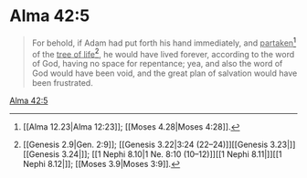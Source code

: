 # Alma 42:5

> For behold, if Adam had put forth his hand immediately, and <u>partaken</u>[^a] of the <u>tree of life</u>[^b], he would have lived forever, according to the word of God, having no space for repentance; yea, and also the word of God would have been void, and the great plan of salvation would have been frustrated.

[Alma 42:5](https://www.churchofjesuschrist.org/study/scriptures/bofm/alma/42?lang=eng&id=p5#p5)


[^a]: [[Alma 12.23|Alma 12:23]]; [[Moses 4.28|Moses 4:28]].  
[^b]: [[Genesis 2.9|Gen. 2:9]]; [[Genesis 3.22|3:24 (22–24)]][[Genesis 3.23|]][[Genesis 3.24|]]; [[1 Nephi 8.10|1 Ne. 8:10 (10–12)]][[1 Nephi 8.11|]][[1 Nephi 8.12|]]; [[Moses 3.9|Moses 3:9]].  

